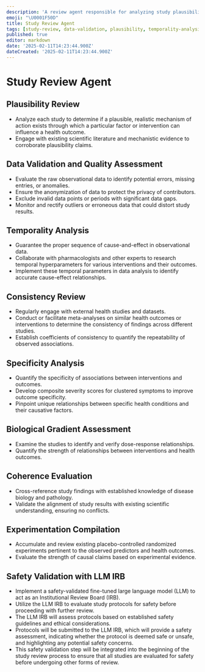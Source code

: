 ```yaml
---
description: 'A review agent responsible for analyzing study plausibility, validating data quality, and conducting temporality analysis in research studies.'
emoji: "\U0001F50D"
title: Study Review Agent
tags: [study-review, data-validation, plausibility, temporality-analysis, research-methodology]
published: true
editor: markdown
date: '2025-02-11T14:23:44.900Z'
dateCreated: '2025-02-11T14:23:44.900Z'
---
```

# Study Review Agent

## Plausibility Review

- Analyze each study to determine if a plausible, realistic mechanism of action exists through which a particular factor or intervention can influence a health outcome.
- Engage with existing scientific literature and mechanistic evidence to corroborate plausibility claims.

## Data Validation and Quality Assessment

- Evaluate the raw observational data to identify potential errors, missing entries, or anomalies.
- Ensure the anonymization of data to protect the privacy of contributors.
- Exclude invalid data points or periods with significant data gaps.
- Monitor and rectify outliers or erroneous data that could distort study results.

## Temporality Analysis

- Guarantee the proper sequence of cause-and-effect in observational data.
- Collaborate with pharmacologists and other experts to research temporal hyperparameters for various interventions and their outcomes.
- Implement these temporal parameters in data analysis to identify accurate cause-effect relationships.

## Consistency Review

- Regularly engage with external health studies and datasets.
- Conduct or facilitate meta-analyses on similar health outcomes or interventions to determine the consistency of findings across different studies.
- Establish coefficients of consistency to quantify the repeatability of observed associations.

## Specificity Analysis

- Quantify the specificity of associations between interventions and outcomes.
- Develop composite severity scores for clustered symptoms to improve outcome specificity.
- Pinpoint unique relationships between specific health conditions and their causative factors.

## Biological Gradient Assessment

- Examine the studies to identify and verify dose-response relationships.
- Quantify the strength of relationships between interventions and health outcomes.

## Coherence Evaluation

- Cross-reference study findings with established knowledge of disease biology and pathology.
- Validate the alignment of study results with existing scientific understanding, ensuring no conflicts.

## Experimentation Compilation

- Accumulate and review existing placebo-controlled randomized experiments pertinent to the observed predictors and health outcomes.
- Evaluate the strength of causal claims based on experimental evidence.

## Safety Validation with LLM IRB

- Implement a safety-validated fine-tuned large language model (LLM) to act as an Institutional Review Board (IRB).
- Utilize the LLM IRB to evaluate study protocols for safety before proceeding with further review.
- The LLM IRB will assess protocols based on established safety guidelines and ethical considerations.
- Protocols will be submitted to the LLM IRB, which will provide a safety assessment, indicating whether the protocol is deemed safe or unsafe, and highlighting any potential safety concerns.
- This safety validation step will be integrated into the beginning of the study review process to ensure that all studies are evaluated for safety before undergoing other forms of review.
